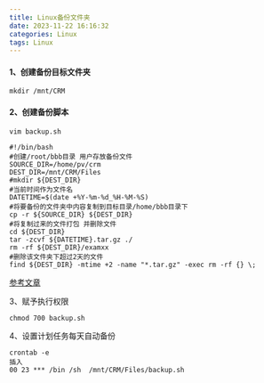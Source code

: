 ```yaml
---
title: Linux备份文件夹
date: 2023-11-22 16:16:32
categories: Linux
tags: Linux
---
```



#### 1、创建备份目标文件夹

```shell
mkdir /mnt/CRM
```

#### 2、创建备份脚本

```shell
vim backup.sh
```

```shell
#!/bin/bash
#创建/root/bbb目录 用户存放备份文件
SOURCE_DIR=/home/pv/crm
DEST_DIR=/mnt/CRM/Files
#mkdir ${DEST_DIR}
#当前时间作为文件名
DATETIME=$(date +%Y-%m-%d_%H-%M-%S)
#将要备份的文件夹中内容复制到目标目录/home/bbb目录下
cp -r ${SOURCE_DIR} ${DEST_DIR}
#将复制过来的文件打包 并删除文件
cd ${DEST_DIR}
tar -zcvf ${DATETIME}.tar.gz ./
rm -rf ${DEST_DIR}/examxx
#删除该文件夹下超过2天的文件
find ${DEST_DIR} -mtime +2 -name "*.tar.gz" -exec rm -rf {} \;

```

[参考文章](https://blog.csdn.net/wangqing84411433/article/details/129632447?ops_request_misc=%257B%2522request%255Fid%2522%253A%2522170062530416800186563739%2522%252C%2522scm%2522%253A%252220140713.130102334.pc%255Fblog.%2522%257D&request_id=170062530416800186563739&biz_id=0&utm_medium=distribute.pc_search_result.none-task-blog-2~blog~first_rank_ecpm_v1~rank_v31_ecpm-4-129632447-null-null.nonecase&utm_term=linux%E6%89%93%E5%8C%85%E5%A4%87%E4%BB%BD%E6%96%87%E4%BB%B6%E5%A4%B9&spm=1018.2226.3001.4450)

3、赋予执行权限

```shell
chmod 700 backup.sh
```

4、设置计划任务每天自动备份

```shell
crontab -e
插入
00 23 *** /bin /sh  /mnt/CRM/Files/backup.sh
```

